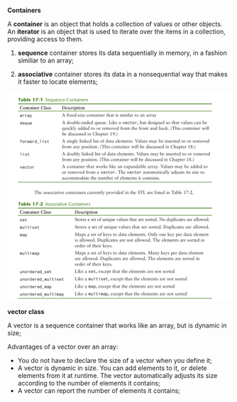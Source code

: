 **Containers**

A **container** is an object that holds a collection of values or other objects.
An **iterator** is an object that is used to iterate over the items in a collection, providing access to them.

1. **sequence** container stores its data sequentially in memory, 
in a fashion similiar to an array;

2. **associative** container stores its data in a nonsequential
way that makes it faster to locate elements;


![alt text](<Screenshot from 2024-10-22 16-01-40.png>)

**vector class**

A vector is a sequence container that works like an array,
but is dynamic in size;

Advantages of a vector over an array:
- You do not have to declare the size of a vector when you define it;
- A vector is dynamic in size. You can add elements to it, or delete
elements from it at runtime. The vector automatically adjusts its size
according to the number of elements it contains;
- A vector can report the number of elements it contains;
